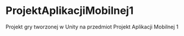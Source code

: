 # ProjektAplikacjiMobilnej1
Projekt gry tworzonej w Unity na przedmiot Projekt Aplikacji Mobilnej 1
